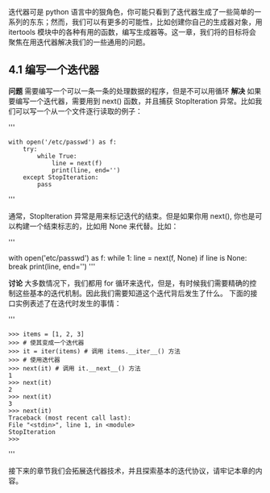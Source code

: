 迭代器可是 python 语言中的狠角色，你可能只看到了迭代器生成了一些简单的一系列的东东；然而，我们可以有更多的可能性，比如创建你自己的生成器对象，用 itertools 模块中的各种有用的函数，编写生成器等。这一章，我们将的目标将会聚焦在用迭代器解决我们的一些通用的问题。
  
## 4.1 编写一个迭代器
**问题**
需要编写一个可以一条一条的处理数据的程序，但是不可以用循环
**解决**
如果要编写一个迭代器，需要用到 next() 函数，并且捕获 StopIteration 异常。比如我们可以写一个从一个文件逐行读取的例子：  

'''

    with open('/etc/passwd') as f:
        try:
            while True:
                line = next(f)
                print(line, end='')
        except StopIteration:
            pass
'''

通常，StopIteration 异常是用来标记迭代的结束。但是如果你用 next(), 你也是可以构建一个结束标志的，比如用 None 来代替。比如：

'''

with open('etc/passwd') as f:
    while 1:
        line = next(f, None)
        if line is None:
            break
        print(line, end='')
'''

**讨论**
大多数情况下，我们都用 for 循环来迭代，但是，有时候我们需要精确的控制这些基本的迭代机制。因此我们需要知道这个迭代背后发生了什么。
下面的接口实例表述了在迭代时发生的事情：

'''

    >>> items = [1, 2, 3]
    >>> # 使其变成一个迭代器
    >>> it = iter(items) # 调用 items.__iter__() 方法
    >>> # 使用迭代器
    >>> next(it) # 调用 it.__next__() 方法
    1
    >>> next(it)
    2
    >>> next(it)
    3
    >>> next(it)
    Traceback (most recent call last):
    File "<stdin>", line 1, in <module>
    StopIteration
    >>>
'''

接下来的章节我们会拓展迭代器技术，并且探索基本的迭代协议，请牢记本章的内容。


  
